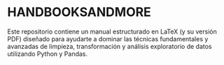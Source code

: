 # HANDBOOKSANDMORE
Este repositorio contiene un manual estructurado en LaTeX (y su versión PDF) diseñado para ayudarte a dominar las técnicas fundamentales y avanzadas de limpieza, transformación y análisis exploratorio de datos utilizando Python y Pandas.
